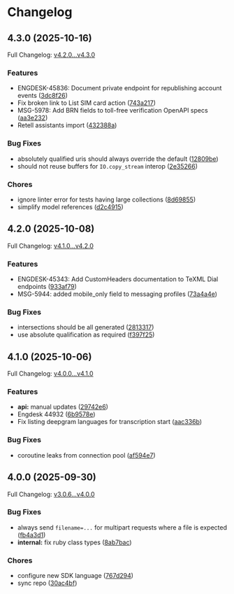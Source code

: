 # Changelog

## 4.3.0 (2025-10-16)

Full Changelog: [v4.2.0...v4.3.0](https://github.com/team-telnyx/telnyx-ruby/compare/v4.2.0...v4.3.0)

### Features

* ENGDESK-45836: Document private endpoint for republishing account events ([3dc8f26](https://github.com/team-telnyx/telnyx-ruby/commit/3dc8f262508aeb51a03b9dd45ffad74a3c5549a9))
* Fix broken link to List SIM card action ([743a217](https://github.com/team-telnyx/telnyx-ruby/commit/743a2177c49ed45fef13b1109f301c32a857f58c))
* MSG-5978: Add BRN fields to toll-free verification OpenAPI specs ([aa3e232](https://github.com/team-telnyx/telnyx-ruby/commit/aa3e232f11e83ec7a8dd873d755f331101d63ec8))
* Retell assistants import ([432388a](https://github.com/team-telnyx/telnyx-ruby/commit/432388ad8cd23ff535b3eceeda26ca3d320eeb1a))


### Bug Fixes

* absolutely qualified uris should always override the default ([12809be](https://github.com/team-telnyx/telnyx-ruby/commit/12809bebb9177e7ac3f48bfa7d80860d90bde7e9))
* should not reuse buffers for `IO.copy_stream` interop ([2e35266](https://github.com/team-telnyx/telnyx-ruby/commit/2e3526691c82d412beb27418e7d55ffad5449c12))


### Chores

* ignore linter error for tests having large collections ([8d69855](https://github.com/team-telnyx/telnyx-ruby/commit/8d6985599250a4e429445c1369d809f5c0346ecf))
* simplify model references ([d2c4915](https://github.com/team-telnyx/telnyx-ruby/commit/d2c491501c248ea07dc8502c7b1a5aa662b7ac25))

## 4.2.0 (2025-10-08)

Full Changelog: [v4.1.0...v4.2.0](https://github.com/team-telnyx/telnyx-ruby/compare/v4.1.0...v4.2.0)

### Features

* ENGDESK-45343: Add CustomHeaders documentation to TeXML Dial endpoints ([933af79](https://github.com/team-telnyx/telnyx-ruby/commit/933af79e747d794e1c5c980b9575f3d48c3095d1))
* MSG-5944: added mobile_only field to messaging profiles ([73a4a4e](https://github.com/team-telnyx/telnyx-ruby/commit/73a4a4e0bfa45b7be8b0c1f1e043a5e002f14525))


### Bug Fixes

* intersections should be all generated ([2813317](https://github.com/team-telnyx/telnyx-ruby/commit/2813317fb45a849825991c6d4527e5796aef10f7))
* use absolute qualification as required ([f397f25](https://github.com/team-telnyx/telnyx-ruby/commit/f397f2509dcff24958bf33f36318f8e42a1a016a))

## 4.1.0 (2025-10-06)

Full Changelog: [v4.0.0...v4.1.0](https://github.com/team-telnyx/telnyx-ruby/compare/v4.0.0...v4.1.0)

### Features

* **api:** manual updates ([29742e6](https://github.com/team-telnyx/telnyx-ruby/commit/29742e6ad6d820a8dab36a6b8dc620947c9eaddb))
* Engdesk 44932 ([6b9578e](https://github.com/team-telnyx/telnyx-ruby/commit/6b9578e96c7c5f173a8a1410839177c72a5019c3))
* Fix listing deepgram languages for transcription start ([aac336b](https://github.com/team-telnyx/telnyx-ruby/commit/aac336b7d6eb18598bed322853b9758c9ca2d0a8))


### Bug Fixes

* coroutine leaks from connection pool ([af594e7](https://github.com/team-telnyx/telnyx-ruby/commit/af594e7c7ca9c21523ff23af7e603cd8c73384a1))

## 4.0.0 (2025-09-30)

Full Changelog: [v3.0.6...v4.0.0](https://github.com/team-telnyx/telnyx-ruby/compare/v3.0.6...v4.0.0)

### Bug Fixes

* always send `filename=...` for multipart requests where a file is expected ([fb4a3d1](https://github.com/team-telnyx/telnyx-ruby/commit/fb4a3d124ea18c939725c09a9d22a8bde7eea3cb))
* **internal:** fix ruby class types ([8ab7bac](https://github.com/team-telnyx/telnyx-ruby/commit/8ab7bac36ee463f20ff65484ecec561cb4260106))


### Chores

* configure new SDK language ([767d294](https://github.com/team-telnyx/telnyx-ruby/commit/767d294576bfe88a9e47dd3365a250cf39f1edfd))
* sync repo ([30ac4bf](https://github.com/team-telnyx/telnyx-ruby/commit/30ac4bf8c4d7a3739d148ca7e6ac1294365bb0d7))
